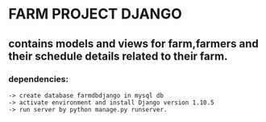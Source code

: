 # FARM PROJECT DJANGO
## contains models and views for farm,farmers and their schedule details related to their farm.
### dependencies:
    -> create database farmdbdjango in mysql db
    -> activate environment and install Django version 1.10.5
    -> run server by python manage.py runserver.
